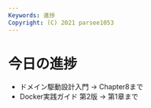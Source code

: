 ```yaml
---
Keywords: 進捗
Copyright: (C) 2021 parsee1053
---
```


# 今日の進捗
* ドメイン駆動設計入門 → Chapter8まで
* Docker実践ガイド 第2版 → 第1章まで
